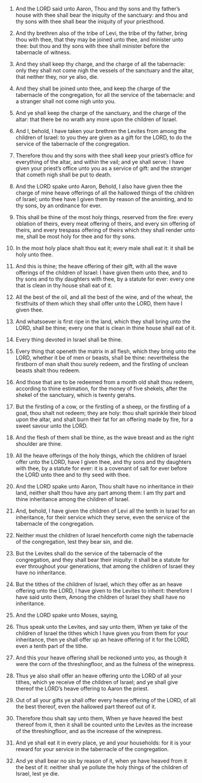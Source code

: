 1. And the LORD said
unto Aaron, Thou and thy sons and thy father’s house with thee shall
bear the iniquity of the sanctuary: and thou and thy sons with thee
shall bear the iniquity of your priesthood.

2. And thy brethren also of the tribe of Levi, the tribe of thy
father, bring thou with thee, that they may be joined unto thee, and
minister unto thee: but thou and thy sons with thee shall minister
before the tabernacle of witness.

3. And they shall keep thy charge, and the charge of all the
tabernacle: only they shall not come nigh the vessels of the sanctuary
and the altar, that neither they, nor ye also, die.

4. And they shall be joined unto thee, and keep the charge of the
tabernacle of the congregation, for all the service of the tabernacle:
and a stranger shall not come nigh unto you.

5. And ye shall keep the charge of the sanctuary, and the charge of
the altar: that there be no wrath any more upon the children of
Israel.

6. And I, behold, I have taken your brethren the Levites from among
the children of Israel: to you they are given as a gift for the LORD,
to do the service of the tabernacle of the congregation.

7. Therefore thou and thy sons with thee shall keep your priest’s
office for everything of the altar, and within the vail; and ye shall
serve: I have given your priest’s office unto you as a service of
gift: and the stranger that cometh nigh shall be put to death.

8. And the LORD spake unto Aaron, Behold, I also have given thee the
charge of mine heave offerings of all the hallowed things of the
children of Israel; unto thee have I given them by reason of the
anointing, and to thy sons, by an ordinance for ever.

9. This shall be thine of the most holy things, reserved from the
fire: every oblation of theirs, every meat offering of theirs, and
every sin offering of theirs, and every trespass offering of theirs
which they shall render unto me, shall be most holy for thee and for
thy sons.

10. In the most holy place shalt thou eat it; every male shall eat
it: it shall be holy unto thee.

11. And this is thine; the heave offering of their gift, with all
the wave offerings of the children of Israel: I have given them unto
thee, and to thy sons and to thy daughters with thee, by a statute for
ever: every one that is clean in thy house shall eat of it.

12. All the best of the oil, and all the best of the wine, and of
the wheat, the firstfruits of them which they shall offer unto the
LORD, them have I given thee.

13. And whatsoever is first ripe in the land, which they shall bring
unto the LORD, shall be thine; every one that is clean in thine house
shall eat of it.

14. Every thing devoted in Israel shall be thine.

15. Every thing that openeth the matrix in all flesh, which they
bring unto the LORD, whether it be of men or beasts, shall be thine:
nevertheless the firstborn of man shalt thou surely redeem, and the
firstling of unclean beasts shalt thou redeem.

16. And those that are to be redeemed from a month old shalt thou
redeem, according to thine estimation, for the money of five shekels,
after the shekel of the sanctuary, which is twenty gerahs.

17. But the firstling of a cow, or the firstling of a sheep, or the
firstling of a goat, thou shalt not redeem; they are holy: thou shalt
sprinkle their blood upon the altar, and shalt burn their fat for an
offering made by fire, for a sweet savour unto the LORD.

18. And the flesh of them shall be thine, as the wave breast and as
the right shoulder are thine.

19. All the heave offerings of the holy things, which the children
of Israel offer unto the LORD, have I given thee, and thy sons and thy
daughters with thee, by a statute for ever: it is a covenant of salt
for ever before the LORD unto thee and to thy seed with thee.

20. And the LORD spake unto Aaron, Thou shalt have no inheritance in
their land, neither shalt thou have any part among them: I am thy part
and thine inheritance among the children of Israel.

21. And, behold, I have given the children of Levi all the tenth in
Israel for an inheritance, for their service which they serve, even
the service of the tabernacle of the congregation.

22. Neither must the children of Israel henceforth come nigh the
tabernacle of the congregation, lest they bear sin, and die.

23. But the Levites shall do the service of the tabernacle of the
congregation, and they shall bear their iniquity: it shall be a
statute for ever throughout your generations, that among the children
of Israel they have no inheritance.

24. But the tithes of the children of Israel, which they offer as an
heave offering unto the LORD, I have given to the Levites to inherit:
therefore I have said unto them, Among the children of Israel they
shall have no inheritance.

25. And the LORD spake unto Moses, saying,

26. Thus speak unto the
Levites, and say unto them, When ye take of the children of Israel the
tithes which I have given you from them for your inheritance, then ye
shall offer up an heave offering of it for the LORD, even a tenth part
of the tithe.

27. And this your heave offering shall be reckoned unto you, as
though it were the corn of the threshingfloor, and as the fulness of
the winepress.

28. Thus ye also shall offer an heave offering unto the LORD of all
your tithes, which ye receive of the children of Israel; and ye shall
give thereof the LORD’s heave offering to Aaron the priest.

29. Out of all your gifts ye shall offer every heave offering of the
LORD, of all the best thereof, even the hallowed part thereof out of
it.

30. Therefore thou shalt say unto them, When ye have heaved the best
thereof from it, then it shall be counted unto the Levites as the
increase of the threshingfloor, and as the increase of the winepress.

31. And ye shall eat it in every place, ye and your households: for
it is your reward for your service in the tabernacle of the
congregation.

32. And ye shall bear no sin by reason of it, when ye have heaved
from it the best of it: neither shall ye pollute the holy things of
the children of Israel, lest ye die.